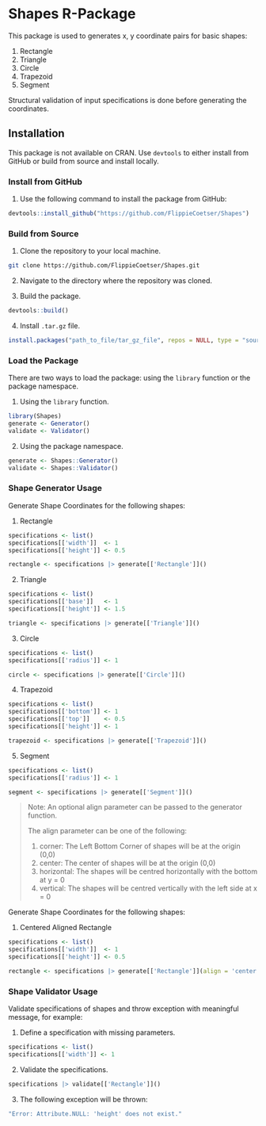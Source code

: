 # Shapes R-Package

This package is used to generates x, y coordinate pairs for basic shapes:

1. Rectangle
2. Triangle
3. Circle
4. Trapezoid
5. Segment

Structural validation of input specifications is done before generating the coordinates.

## Installation

This package is not available on CRAN. Use `devtools` to either install from GitHub or build from source and install locally.

### Install from GitHub

1. Use the following command to install the package from GitHub:

```r
devtools::install_github("https://github.com/FlippieCoetser/Shapes")
```

### Build from Source

1. Clone the repository to your local machine.

```bash
git clone https://github.com/FlippieCoetser/Shapes.git
```

2. Navigate to the directory where the repository was cloned.

3. Build the package.

```r
devtools::build()
```

4. Install `.tar.gz` file.

```r
install.packages("path_to_file/tar_gz_file", repos = NULL, type = "source")
```

### Load the Package

There are two ways to load the package: using the `library` function or the package namespace.

1. Using the `library` function.

```r
library(Shapes)
generate <- Generator()
validate <- Validator()
```

2. Using the package namespace.

```r
generate <- Shapes::Generator()
validate <- Shapes::Validator()
```

### Shape Generator Usage

Generate Shape Coordinates for the following shapes:

1. Rectangle

```r
specifications <- list()
specifications[['width']]  <- 1
specifications[['height']] <- 0.5

rectangle <- specifications |> generate[['Rectangle']]()
```

2. Triangle

```r
specifications <- list()
specifications[['base']]   <- 1
specifications[['height']] <- 1.5

triangle <- specifications |> generate[['Triangle']]()
```

3. Circle

```r
specifications <- list()
specifications[['radius']] <- 1

circle <- specifications |> generate[['Circle']]()
```

4. Trapezoid

```r
specifications <- list()
specifications[['bottom']] <- 1
specifications[['top']]    <- 0.5
specifications[['height']] <- 1

trapezoid <- specifications |> generate[['Trapezoid']]()
```

5. Segment

```r
specifications <- list()
specifications[['radius']] <- 1

segment <- specifications |> generate[['Segment']]()
```

> Note: An optional align parameter can be passed to the generator function.
>
> The align parameter can be one of the following:
>
> 1.  corner: The Left Bottom Corner of shapes will be at the origin (0,0)
> 2.  center: The center of shapes will be at the origin (0,0)
> 3.  horizontal: The shapes will be centred horizontally with the bottom at y = 0
> 4.  vertical: The shapes will be centred vertically with the left side at x = 0

Generate Shape Coordinates for the following shapes:

1. Centered Aligned Rectangle

```r
specifications <- list()
specifications[['width']]  <- 1
specifications[['height']] <- 0.5

rectangle <- specifications |> generate[['Rectangle']](align = 'center')
```

### Shape Validator Usage

Validate specifications of shapes and throw exception with meaningful message, for example:

1. Define a specification with missing parameters.

```r
specifications <- list()
specifications[['width']] <- 1
```

2. Validate the specifications.

```r
specifications |> validate[['Rectangle']]()
```

3. The following exception will be thrown:

```r
"Error: Attribute.NULL: 'height' does not exist."
```
